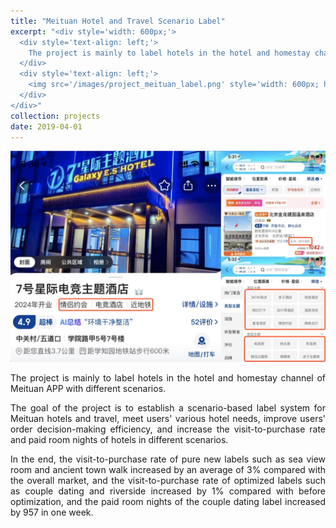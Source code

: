 ```yaml
---
title: "Meituan Hotel and Travel Scenario Label"
excerpt: "<div style='width: 600px;'>
  <div style='text-align: left;'> 
    The project is mainly to label hotels in the hotel and homestay channel of Meituan APP with different scenarios.
  </div>
  <div style='text-align: left;'>
    <img src='/images/project_meituan_label.png' style='width: 600px; height: auto; display: block;' alt='Movie Box Office Prediction System'>
  </div>
</div>"
collection: projects
date: 2019-04-01
---
```



 
<img src='/images/project_meituan_label.png' style='width: 800px; height: auto;'>
 
<p style="text-align: justify;">The project is mainly to label hotels in the hotel and homestay channel of Meituan APP with different scenarios.</p>


<p style="text-align: justify;">The goal of the project is to establish a scenario-based label system for Meituan hotels and travel, meet users' various hotel needs, improve users' order decision-making efficiency, and increase the visit-to-purchase rate and paid room nights of hotels in different scenarios.</p>

 
<p style="text-align: justify;">In the end, the visit-to-purchase rate of pure new labels such as sea view room and ancient town walk increased by an average of 3% compared with the overall market, and the visit-to-purchase rate of optimized labels such as couple dating and riverside increased by 1% compared with before optimization, and the paid room nights of the couple dating label increased by 957 in one week.</p>


